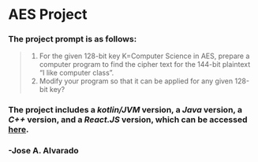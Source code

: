 # AES Project

### The project prompt is as follows:
> 1. For the given 128-bit key K=Computer Science in AES, prepare a computer program to find 
>     the cipher text for the 144-bit plaintext “I like computer class”.
> 2. Modify your program so that it can be applied for any given 128-bit key?

### The project includes a _kotlin/JVM_ version, a _Java_ version, a _C++_ version, and a _React.JS_ version, which can be accessed [here](http://jaaproductions.tk/projects/aes).
### -Jose A. Alvarado
